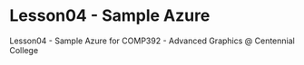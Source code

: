 # Lesson04 - Sample Azure

Lesson04 - Sample Azure for COMP392 - Advanced Graphics @ Centennial College
